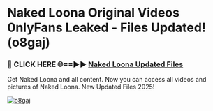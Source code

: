 # Naked Loona Original Videos 0nlyFans Leaked - Files Updated! (o8gaj)

<h3>🔴 CLICK HERE 🌐==►► <a href="https://tinyurl.com/yckcrads" rel="nofollow">Naked Loona Updated Files</a></h3>

Get Naked Loona and all content. Now you can access all videos and pictures of Naked Loona. New Updated Files 2025!

[![o8gaj](https://i.imgur.com/hpKpOFt.gif)](https://tinyurl.com/yckcrads)
